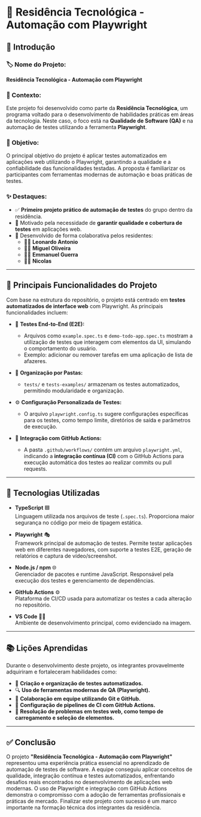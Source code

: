 # 🚀 Residência Tecnológica - Automação com Playwright

## 📘 Introdução

### 🏷️ Nome do Projeto:
**Residência Tecnológica - Automação com Playwright**

### 🎯 Contexto:
Este projeto foi desenvolvido como parte da **Residência Tecnológica**, um programa voltado para o desenvolvimento de habilidades práticas em áreas da tecnologia. Neste caso, o foco está na **Qualidade de Software (QA)** e na automação de testes utilizando a ferramenta **Playwright**.

### 🎯 Objetivo:
O principal objetivo do projeto é aplicar testes automatizados em aplicações web utilizando o Playwright, garantindo a qualidade e a confiabilidade das funcionalidades testadas. A proposta é familiarizar os participantes com ferramentas modernas de automação e boas práticas de testes.

### ✨ Destaques:
- ✅ **Primeiro projeto prático de automação de testes** do grupo dentro da residência.
- 🧠 Motivado pela necessidade de **garantir qualidade e cobertura de testes** em aplicações web.
- 👥 Desenvolvido de forma colaborativa pelos residentes:
  - 👨‍💻 **Leonardo Antonio**
  - 👨‍💻 **Miguel Oliveira**
  - 👨‍💻 **Emmanuel Guerra**
  - 👨‍💻 **Nicolas**

---

## 🔧 Principais Funcionalidades do Projeto

Com base na estrutura do repositório, o projeto está centrado em **testes automatizados de interface web** com Playwright. As principais funcionalidades incluem:

- 🧪 **Testes End-to-End (E2E):**
  - Arquivos como `example.spec.ts` e `demo-todo-app.spec.ts` mostram a utilização de testes que interagem com elementos da UI, simulando o comportamento do usuário.
  - Exemplo: adicionar ou remover tarefas em uma aplicação de lista de afazeres.

- 📁 **Organização por Pastas:**
  - `tests/` e `tests-examples/` armazenam os testes automatizados, permitindo modularidade e organização.
  
- ⚙️ **Configuração Personalizada de Testes:**
  - O arquivo `playwright.config.ts` sugere configurações específicas para os testes, como tempo limite, diretórios de saída e parâmetros de execução.

- 🔄 **Integração com GitHub Actions:**
  - A pasta `.github/workflows/` contém um arquivo `playwright.yml`, indicando a **integração contínua (CI)** com o GitHub Actions para execução automática dos testes ao realizar commits ou pull requests.

---

## 🧰 Tecnologias Utilizadas

- **TypeScript** 🟦  
  Linguagem utilizada nos arquivos de teste (`.spec.ts`). Proporciona maior segurança no código por meio de tipagem estática.

- **Playwright** 🎭  
  Framework principal de automação de testes. Permite testar aplicações web em diferentes navegadores, com suporte a testes E2E, geração de relatórios e captura de vídeo/screenshot.

- **Node.js / npm** 🌐  
  Gerenciador de pacotes e runtime JavaScript. Responsável pela execução dos testes e gerenciamento de dependências.

- **GitHub Actions** ⚙️  
  Plataforma de CI/CD usada para automatizar os testes a cada alteração no repositório.

- **VS Code** 🧑‍💻  
  Ambiente de desenvolvimento principal, como evidenciado na imagem.

---

## 📚 Lições Aprendidas

Durante o desenvolvimento deste projeto, os integrantes provavelmente adquiriram e fortaleceram habilidades como:

- 📌 **Criação e organização de testes automatizados.**
- 🔍 **Uso de ferramentas modernas de QA (Playwright).**
- 🤝 **Colaboração em equipe utilizando Git e GitHub.**
- 🔧 **Configuração de pipelines de CI com GitHub Actions.**
- 🧠 **Resolução de problemas em testes web, como tempo de carregamento e seleção de elementos.**

---

## ✅ Conclusão

O projeto **"Residência Tecnológica - Automação com Playwright"** representou uma experiência prática essencial no aprendizado de automação de testes de software. A equipe conseguiu aplicar conceitos de qualidade,
integração contínua e testes automatizados, enfrentando desafios reais encontrados no desenvolvimento de aplicações web modernas. O uso de Playwright e integração com GitHub Actions demonstra o compromisso com a adoção de ferramentas
profissionais e práticas de mercado. Finalizar este projeto com sucesso é um marco importante na formação técnica dos integrantes da residência.
